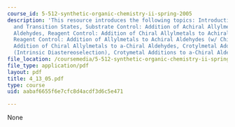 ```yaml
---
course_id: 5-512-synthetic-organic-chemistry-ii-spring-2005
description: 'This resource introduces the following topics: Introduction: Mechanism
  and Transition States, Substrate Control: Addition of Achiral Allylmetals to a-Chiral
  Aldehydes, Reagent Control: Addition of Chiral Allylmetals to Achiral Aldehydes,
  Reagent Control: Addition of Allylmetals to Achiral Aldehydes (w/ Chiral Lewis Acids),
  Addition of Chiral Allylmetals to a-Chiral Aldehydes, Crotylmetal Additions: 3,4-Stereochemistry
  (Intrinsic Diastereoselection), Crotymetal Additions to a-Chiral Aldehydes.'
file_location: /coursemedia/5-512-synthetic-organic-chemistry-ii-spring-2005/aabaf6655f6e7cfc8d4acdf3d6c5e471_4_13_05.pdf
file_type: application/pdf
layout: pdf
title: 4_13_05.pdf
type: course
uid: aabaf6655f6e7cfc8d4acdf3d6c5e471

---
```

None